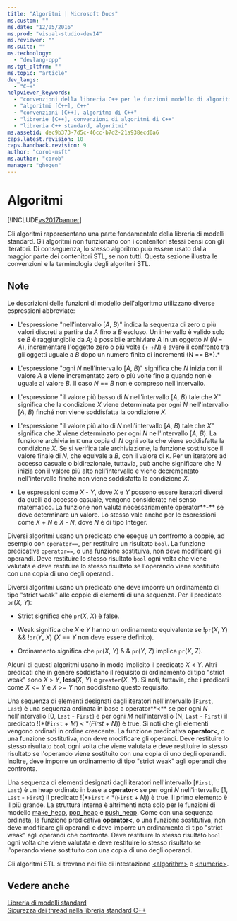 ```yaml
---
title: "Algoritmi | Microsoft Docs"
ms.custom: ""
ms.date: "12/05/2016"
ms.prod: "visual-studio-dev14"
ms.reviewer: ""
ms.suite: ""
ms.technology: 
  - "devlang-cpp"
ms.tgt_pltfrm: ""
ms.topic: "article"
dev_langs: 
  - "C++"
helpviewer_keywords: 
  - "convenzioni della libreria C++ per le funzioni modello di algoritmo"
  - "algoritmi [C++], C++"
  - "convenzioni [C++], algoritmo di C++"
  - "librerie [C++], convenzioni di algoritmi di C++"
  - "libreria C++ standard, algoritmi"
ms.assetid: dec9b373-7d5c-46cc-b7d2-21a938ecd0a6
caps.latest.revision: 10
caps.handback.revision: 9
author: "corob-msft"
ms.author: "corob"
manager: "ghogen"
---
```

# Algoritmi
[!INCLUDE[vs2017banner](../assembler/inline/includes/vs2017banner.md)]

Gli algoritmi rappresentano una parte fondamentale della libreria di modelli standard.  Gli algoritmi non funzionano con i contenitori stessi bensì con gli iteratori.  Di conseguenza, lo stesso algoritmo può essere usato dalla maggior parte dei contenitori STL, se non tutti.  Questa sezione illustra le convenzioni e la terminologia degli algoritmi STL.  
  
## Note  
 Le descrizioni delle funzioni di modello dell'algoritmo utilizzano diverse espressioni abbreviate:  
  
-   L'espressione "nell'intervallo \[*A*, *B*\)" indica la sequenza di zero o più valori discreti a partire da *A* fino a *B* escluso.  Un intervallo è valido solo se *B* è raggiungibile da *A;* è possibile archiviare *A* in un oggetto *N* \(*N* \= *A*\), incrementare l'oggetto zero o più volte \(\+ \+*N*\) e avere il confronto tra gli oggetti uguale a *B* dopo un numero finito di incrementi \(N \=\= B*\).*  
  
-   L'espressione "ogni *N* nell'intervallo \[*A*, *B*\)" significa che *N* inizia con il valore *A* e viene incrementato zero o più volte fino a quando non è uguale al valore *B*.  Il caso *N* \=\= *B* non è compreso nell'intervallo.  
  
-   L'espressione "il valore più basso di *N* nell'intervallo \[*A*, *B*\) tale che *X*" significa che la condizione *X* viene determinata per ogni *N* nell'intervallo \[*A*, *B*\) finché non viene soddisfatta la condizione *X*.  
  
-   L'espressione "il valore più alto di *N* nell'intervallo \[*A*, *B*\) tale che *X*" significa che *X* viene determinato per ogni *N* nell'intervallo \[*A*, *B*\).  La funzione archivia in `K` una copia di *N* ogni volta che viene soddisfatta la condizione *X*.  Se si verifica tale archiviazione, la funzione sostituisce il valore finale di *N*, che equivale a *B*, con il valore di `K`.  Per un iteratore ad accesso casuale o bidirezionale, tuttavia, può anche significare che *N* inizia con il valore più alto nell'intervallo e viene decrementato nell'intervallo finché non viene soddisfatta la condizione *X*.  
  
-   Le espressioni come *X* \- *Y*, dove *X* e *Y* possono essere iteratori diversi da quelli ad accesso casuale, vengono considerate nel senso matematico.  La funzione non valuta necessariamente operator**\-** se deve determinare un valore.  Lo stesso vale anche per le espressioni come *X* \+ *N* e *X* \- *N*, dove *N* è di tipo Integer.  
  
 Diversi algoritmi usano un predicato che esegue un confronto a coppie, ad esempio con `operator==`, per restituire un risultato `bool`.  La funzione predicativa `operator==`, o una funzione sostituiva, non deve modificare gli operandi.  Deve restituire lo stesso risultato `bool` ogni volta che viene valutata e deve restituire lo stesso risultato se l'operando viene sostituito con una copia di uno degli operandi.  
  
 Diversi algoritmi usano un predicato che deve imporre un ordinamento di tipo "strict weak" alle coppie di elementi di una sequenza.  Per il predicato `pr`\(*X*, *Y*\):  
  
-   Strict significa che `pr`\(*X*, *X*\) è false.  
  
-   Weak significa che *X* e *Y* hanno un ordinamento equivalente se \!`pr`\(*X*, *Y*\) && \!`pr`\(*Y*, *X*\) \(*X* \=\= *Y* non deve essere definito\).  
  
-   Ordinamento significa che `pr`\(*X*, *Y*\) & & `pr`\(*Y*, Z\) implica `pr`\(*X*, Z\).  
  
 Alcuni di questi algoritmi usano in modo implicito il predicato *X* \< *Y*.  Altri predicati che in genere soddisfano il requisito di ordinamento di tipo "strict weak" sono *X* \> *Y*, **less**\(*X*, *Y*\) e `greater`\(*X*, *Y*\).  Si noti, tuttavia, che i predicati come *X* \<\= *Y* e *X* \>\= *Y* non soddisfano questo requisito.  
  
 Una sequenza di elementi designati dagli iteratori nell'intervallo \[`First`, `Last`\) è una sequenza ordinata in base a operator**\<** se per ogni *N* nell'intervallo \[0, `Last` \- `First`\) e per ogni *M* nell'intervallo \(N, `Last` \- `First`\) il predicato \!\(\*\(`First` \+ *M*\) \< \*\(*First* \+ *N*\)\) è true.  Si noti che gli elementi vengono ordinati in ordine crescente. La funzione predicativa **operator\<**, o una funzione sostitutiva, non deve modificare gli operandi.  Deve restituire lo stesso risultato `bool` ogni volta che viene valutata e deve restituire lo stesso risultato se l'operando viene sostituito con una copia di uno degli operandi.  Inoltre, deve imporre un ordinamento di tipo "strict weak" agli operandi che confronta.  
  
 Una sequenza di elementi designati dagli iteratori nell'intervallo \[`First`, `Last`\) è un heap ordinato in base a **operator\<** se per ogni *N* nell'intervallo \[1, `Last` \- `First`\) il predicato \!\(\*`First` \< \*\(`First` \+ *N*\)\) è true.  Il primo elemento è il più grande. La struttura interna è altrimenti nota solo per le funzioni di modello [make\_heap](../Topic/make_heap.md), [pop\_heap](../Topic/pop_heap.md) e [push\_heap](../Topic/push_heap.md).  Come con una sequenza ordinata, la funzione predicativa **operator\<**, o una funzione sostitutiva, non deve modificare gli operandi e deve imporre un ordinamento di tipo "strict weak" agli operandi che confronta.  Deve restituire lo stesso risultato `bool` ogni volta che viene valutata e deve restituire lo stesso risultato se l'operando viene sostituito con una copia di uno degli operandi.  
  
 Gli algoritmi STL si trovano nei file di intestazione [\<algorithm\>](../standard-library/algorithm.md) e [\<numeric\>](../standard-library/numeric.md).  
  
## Vedere anche  
 [Libreria di modelli standard](../misc/standard-template-library.md)   
 [Sicurezza dei thread nella libreria standard C\+\+](../standard-library/thread-safety-in-the-cpp-standard-library.md)
